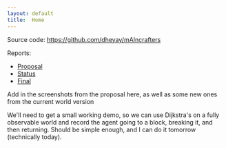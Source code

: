 ```yaml
---
layout: default
title:  Home
---
```


Source code: https://github.com/dheyay/mAIncrafters

Reports:

- [Proposal](proposal.html)
- [Status](status.html)
- [Final](final.html)

Add in the screenshots from the proposal here, as well as some new ones from the current world version

We'll need to get a small working demo, so we can use Dijkstra's on a fully observable world and record the agent going to a block, breaking it, and then returning. Should be simple enough, and I can do it tomorrow (technically today). 
